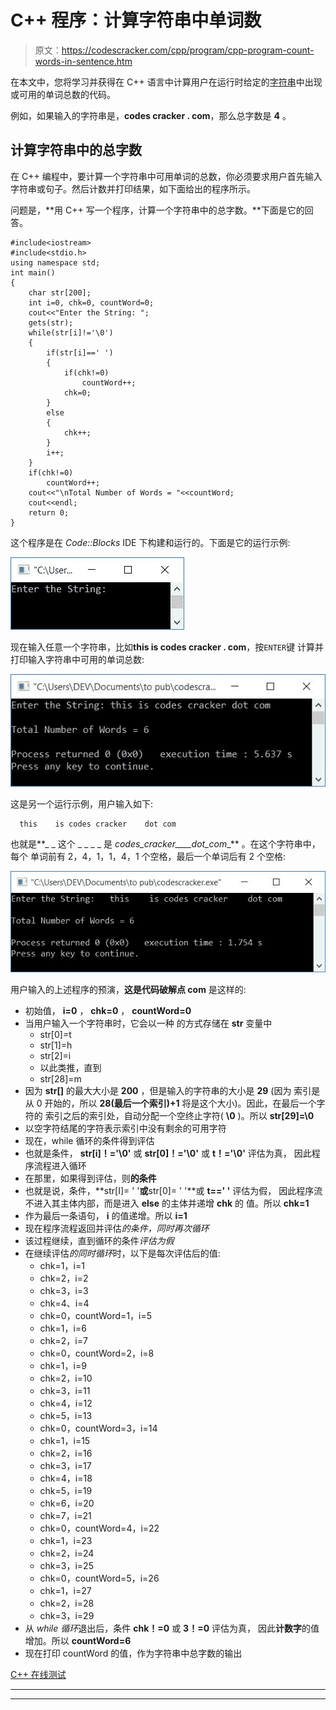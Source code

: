 # C++ 程序：计算字符串中单词数

> 原文：<https://codescracker.com/cpp/program/cpp-program-count-words-in-sentence.htm>

在本文中，您将学习并获得在 C++ 语言中计算用户在运行时给定的[字符串](/cpp/cpp-strings.htm)中出现或可用的单词总数的代码。

例如，如果输入的字符串是，**codes cracker . com**，那么总字数是 **4** 。

## 计算字符串中的总字数

在 C++ 编程中，要计算一个字符串中可用单词的总数，你必须要求用户首先输入字符串或句子。然后计数并打印结果，如下面给出的程序所示。

问题是，**用 C++ 写一个程序，计算一个字符串中的总字数。**下面是它的回答。

```
#include<iostream>
#include<stdio.h>
using namespace std;
int main()
{
    char str[200];
    int i=0, chk=0, countWord=0;
    cout<<"Enter the String: ";
    gets(str);
    while(str[i]!='\0')
    {
        if(str[i]==' ')
        {
            if(chk!=0)
                countWord++;
            chk=0;
        }
        else
        {
            chk++;
        }
        i++;
    }
    if(chk!=0)
        countWord++;
    cout<<"\nTotal Number of Words = "<<countWord;
    cout<<endl;
    return 0;
}
```

这个程序是在 *Code::Blocks* IDE 下构建和运行的。下面是它的运行示例:

![C++ program count number words sentence](img/110ec4072c7984e47506f9947cdadd33.png)

现在输入任意一个字符串，比如**this is codes cracker . com**，按`ENTER`键 计算并打印输入字符串中可用的单词总数:

![c++ count words in string](img/1dbfd28de4c3711c9302c55e42153fbe.png)

这是另一个运行示例，用户输入如下:

```
  this    is codes cracker    dot com  
```

也就是**_ _ 这个 _ _ _ _ 是 _codes_cracker____dot_com__** 。在这个字符串中，每个 单词前有 2，4，1，1，4，1 个空格，最后一个单词后有 2 个空格:

![count words in string c++](img/bedae462857ee6bcfe31e0762a9c277c.png)

用户输入的上述程序的预演，**这是代码破解点 com** 是这样的:

*   初始值， **i=0** ， **chk=0** ， **countWord=0**
*   当用户输入一个字符串时，它会以一种 的方式存储在 **str** 变量中
    *   str[0]=t
    *   str[1]=h
    *   str[2]=i
    *   以此类推，直到
    *   str[28]=m
*   因为 **str[]** 的最大大小是 **200** ，但是输入的字符串的大小是 **29** (因为 索引是从 0 开始的，所以 **28(最后一个索引)+1** 将是这个大小)。因此，在最后一个字符的 索引之后的索引处，自动分配一个空终止字符( **\0** )。所以 **str[29]=\0**
*   以空字符结尾的字符表示索引中没有剩余的可用字符
*   现在，while 循环的条件得到评估
*   也就是条件， **str[i]！='\0'** 或 **str[0]！='\0'** 或 **t！='\0'** 评估为真， 因此程序流程进入循环
*   在那里，如果得到评估，则**的条件**
*   也就是说，条件，**str[I]= ' '**或**str[0]= ' '**或 **t==' '** 评估为假， 因此程序流不进入其主体内部，而是进入 **else** 的主体并递增 **chk** 的 值。所以 **chk=1**
*   作为最后一条语句， **i** 的值递增。所以 **i=1**
*   现在程序流程返回并评估*的条件，同时再次循环*
*   该过程继续，直到循环的条件*评估为假*
*   在继续评估*的同时循环*时，以下是每次评估后的值:
    *   chk=1，i=1
    *   chk=2，i=2
    *   chk=3，i=3
    *   chk=4、i=4
    *   chk=0，countWord=1，i=5
    *   chk=1，i=6
    *   chk=2，i=7
    *   chk=0，countWord=2，i=8
    *   chk=1，i=9
    *   chk=2，i=10
    *   chk=3，i=11
    *   chk=4，i=12
    *   chk=5，i=13
    *   chk=0，countWord=3，i=14
    *   chk=1，i=15
    *   chk=2，i=16
    *   chk=3，i=17
    *   chk=4，i=18
    *   chk=5，i=19
    *   chk=6，i=20
    *   chk=7，i=21
    *   chk=0，countWord=4，i=22
    *   chk=1，i=23
    *   chk=2，i=24
    *   chk=3，i=25
    *   chk=0，countWord=5，i=26
    *   chk=1，i=27
    *   chk=2，i=28
    *   chk=3，i=29
*   从 *while 循环*退出后，条件 **chk！=0** 或 **3！=0** 评估为真， 因此**计数字**的值增加。所以 **countWord=6**
*   现在打印 countWord 的值，作为字符串中总字数的输出

[C++ 在线测试](/exam/showtest.php?subid=3)

* * *

* * *